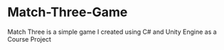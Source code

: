 # Match-Three-Game
 Match Three is a simple game I created using C# and Unity Engine as a Course Project
